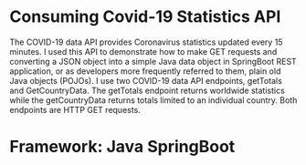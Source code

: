 # Consuming Covid-19 Statistics API 
The COVID-19 data API provides Coronavirus statistics updated every 15 minutes.
I used this API to demonstrate how to make GET requests and converting a JSON object into a simple Java data object in SpringBoot REST application, or as developers more frequently referred to them, plain old Java objects (POJOs). I use two COVID-19 data API endpoints, getTotals and GetCountryData. The getTotals endpoint returns worldwide statistics while the getCountryData returns totals limited to an individual country. 
Both endpoints are HTTP GET requests.

# Framework: Java SpringBoot


